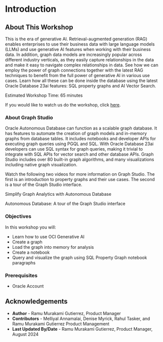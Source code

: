 # Introduction

## About This Workshop

<!---This workshop introduces key data modeling and analysis concepts using the interactive Graph Studio for working with graphs in an Autonomous Database, and the Generative AI service in OCI. It shows you how to use graph queries to enhance machine learning, vector search, RAG and LLMs for information retrieval. We will be looking at movie data, and identifying the right movie to recommend to our customers.--->
This is the era of generative AI. Retrieval-augmented generation (RAG) enables enterprises to use their business data with large language models (LLMs) and use generative AI features when working with their business data. In addition, graph data models are increasingly popular across different industry verticals, as they easily capture relationships in the data and make it easy to navigate complex relationships in data. See how we can employ the power of graph connections together with the latest RAG techniques to benefit from the full power of generative AI in various use cases. Learn how all these can be done inside the database using the latest Oracle Database 23ai features: SQL property graphs and AI Vector Search.

Estimated Workshop Time: 65 minutes

<if type="odbw">If you would like to watch us do the workshop, click [here](https://youtu.be/Ymk9TE9Q2K4).</if>

### About Graph Studio

Oracle Autonomous Database can function as a scalable graph database. It has features to automate the creation of graph models and in-memory graphs from database tables. It includes notebooks and developer APIs for executing graph queries using PGQL and SQL. With Oracle Database 23ai developers can use SQL syntax for graph queries, making it trivial to integrate with SQL APIs for vector search and other database APIs.   Graph Studio includes over 80 built-in graph algorithms, and many visualizations including native graph visualization.

Watch the following two videos for more information on Graph Studio. The first is an introduction to property graphs and their use cases. The second is a tour of the Graph Studio interface.

Simplify Graph Analytics with Autonomous Database

[](youtube:eCd-969hrak)

Autonomous Database: A tour of the Graph Studio interface

[](youtube:S6Q-IJcBkU0)

### Objectives

In this workshop you will:

* Learn how to use OCI Generative AI
* Create a graph
* Load the graph into memory for analysis
* Create a notebook
* Query and visualize the graph using SQL Property Graph notebook paragraphs

### Prerequisites

* Oracle Account
<!---
* A database user with the correct roles and privileges for working with **Graph Studio**. That is, successful completion of Lab 1 of the [Get Started with Graph Studio workshop](https://oracle-livelabs.github.io/adb/shared/adb-graph/workshops/freetier/index.html?lab=lab-1-create-graph-user)
--->

## Acknowledgements
* **Author** - Ramu Murakami Gutierrez, Product Manager
* **Contributors** -  Melliyal Annamalai, Denise Myrick, Rahul Tasker, and Ramu Murakami Gutierrez Product Management
* **Last Updated By/Date** - Ramu Murakami Gutierrez, Product Manager, August 2024